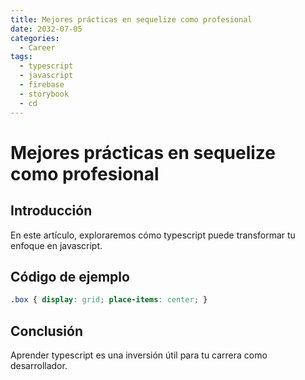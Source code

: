 ```yaml
---
title: Mejores prácticas en sequelize como profesional
date: 2032-07-05
categories:
  - Career
tags:
  - typescript
  - javascript
  - firebase
  - storybook
  - cd
---
```


# Mejores prácticas en sequelize como profesional

## Introducción

En este artículo, exploraremos cómo typescript puede transformar tu enfoque en javascript.

## Código de ejemplo

```css
.box { display: grid; place-items: center; }
```

## Conclusión

Aprender typescript es una inversión útil para tu carrera como desarrollador.